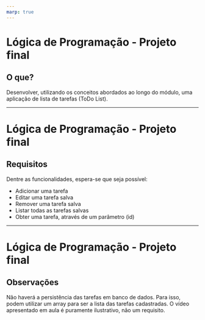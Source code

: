 ```yaml
---
marp: true
---
```


# Lógica de Programação - Projeto final

## O que?

Desenvolver, utilizando os conceitos abordados ao longo do módulo, uma aplicação de lista de tarefas (ToDo List).

---

# Lógica de Programação - Projeto final

## Requisitos 

Dentre as funcionalidades, espera-se que seja possível:
- Adicionar uma tarefa
- Editar uma tarefa salva
- Remover uma tarefa salva
- Listar todas as tarefas salvas
- Obter uma tarefa, através de um parâmetro (id)

---

# Lógica de Programação - Projeto final

## Observações 

Não haverá a persistência das tarefas em banco de dados. Para isso, podem utilizar um array para ser a lista das tarefas cadastradas.
O vídeo apresentado em aula é puramente ilustrativo, não um requisito.